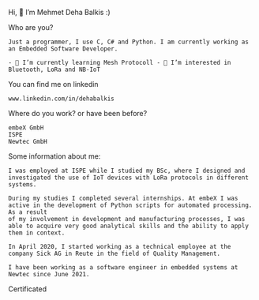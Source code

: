 Hi, 👋 I’m Mehmet Deha Balkis :)

Who are you?

    Just a programmer, I use C, C# and Python. I am currently working as an Embedded Software Developer.

    - 🌱 I’m currently learning Mesh Protocoll - 👀 I’m interested in Bluetooth, LoRa and NB-IoT

You can find me on linkedin

    www.linkedin.com/in/dehabalkis

Where do you work? or have been before?

    embeX GmbH
    ISPE
    Newtec GmbH

Some information about me:

    I was employed at ISPE while I studied my BSc, where I designed and investigated the use of IoT devices with LoRa protocols in different systems. 

    During my studies I completed several internships. At embeX I was active in the development of Python scripts for automated processing. As a result 
    of my involvement in development and manufacturing processes, I was able to acquire very good analytical skills and the ability to apply them in context. 

    In April 2020, I started working as a technical employee at the company Sick AG in Reute in the field of Quality Management.

    I have been working as a software engineer in embedded systems at Newtec since June 2021.

Certificated


<!---
dehabalkis/dehabalkis is a ✨ special ✨ repository because its `README.md` (this file) appears on your GitHub profile.
You can click the Preview link to take a look at your changes.
--->
